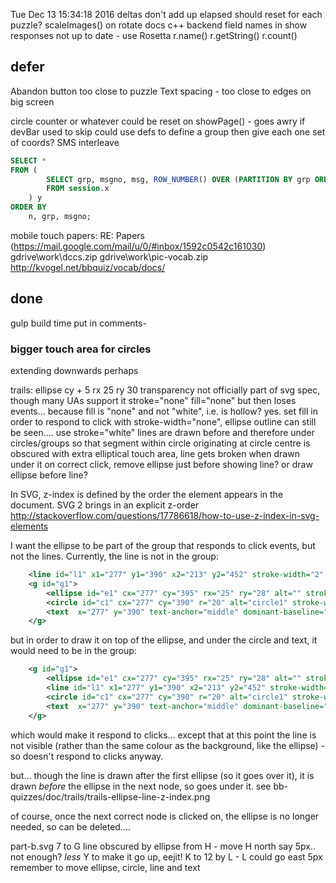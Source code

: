 
Tue Dec 13 15:34:18 2016
deltas don't add up
elapsed should reset for each puzzle?
scaleImages() on rotate
docs
c++ backend field names in show responses not up to date - use Rosetta r.name() r.getString() r.count()



## defer

Abandon button too close to puzzle
Text spacing - too close to edges on big screen

circle counter or whatever could be reset on showPage() - goes awry if devBar used to skip
could use defs to define a group then give each one set of coords?
SMS interleave

```sql
SELECT *
FROM (
        SELECT grp, msgno, msg, ROW_NUMBER() OVER (PARTITION BY grp ORDER BY msgno ) n
        FROM session.x
    ) y 
ORDER BY
    n, grp, msgno;
```

mobile touch papers: RE: Papers (https://mail.google.com/mail/u/0/#inbox/1592c0542c161030)
gdrive\work\dccs.zip
gdrive\work\pic-vocab.zip
http://kvogel.net/bbquiz/vocab/docs/

## done

gulp build time put in comments-

### bigger touch area for circles

extending downwards perhaps

trails: ellipse cy + 5 rx 25 ry 30
transparency not officially part of svg spec, though many UAs support it
stroke="none" fill="none" but then loses events... because fill is "none" and not "white", i.e. is hollow? yes. set fill in order to respond to click
with stroke-width="none", ellipse outline can still be seen....  use stroke="white"
lines are drawn before and therefore under circles/groups so that segment within circle originating at circle centre is obscured
with extra elliptical touch area, line gets broken when drawn under it
on correct click, remove ellipse just before showing line?
or draw ellipse before line?

In SVG, z-index is defined by the order the element appears in the document. SVG 2 brings in an explicit z-order
http://stackoverflow.com/questions/17786618/how-to-use-z-index-in-svg-elements

I want the ellipse to be part of the group that responds to click events, but not the lines. Currently, the line is not in the group:

```xml
    <line id="l1" x1="277" y1="390" x2="213" y2="452" stroke-width="2" stroke="black" display="none" />
    <g id="g1">
        <ellipse id="e1" cx="277" cy="395" rx="25" ry="28" alt="" stroke-width="none" stroke="none" fill="white" />
        <circle id="c1" cx="277" cy="390" r="20" alt="circle1" stroke-width="2" stroke="black" fill="white" />
        <text  x="277" y="390" text-anchor="middle" dominant-baseline="central">1</text>
    </g>
```

but in order to draw it on top of the ellipse, and under the circle and text, it would need to be in the group:

```xml
    <g id="g1">
        <ellipse id="e1" cx="277" cy="395" rx="25" ry="28" alt="" stroke-width="none" stroke="none" fill="white" />
        <line id="l1" x1="277" y1="390" x2="213" y2="452" stroke-width="2" stroke="black" display="none" />
        <circle id="c1" cx="277" cy="390" r="20" alt="circle1" stroke-width="2" stroke="black" fill="white" />
        <text  x="277" y="390" text-anchor="middle" dominant-baseline="central">1</text>
    </g>
```

which would make it respond to clicks... except that at this point the line is not visible (rather than the same colour as the background, like the ellipse) - so doesn't respond to clicks anyway.

but... though the line is drawn after the first ellipse (so it goes over it), it is drawn *before* the ellipse in the next node, so goes under it. 
see bb-quizzes/doc/trails/trails-ellipse-line-z-index.png

of course, once the next correct node is clicked on, the ellipse is no longer needed, so can be deleted....

part-b.svg 
    7 to G line obscured by ellipse from H - move H north say 5px.. not enough? *less* Y to make it go up, eejit!
    K to 12 by L - L could go east 5px
    remember to move ellipse, circle, line and text
